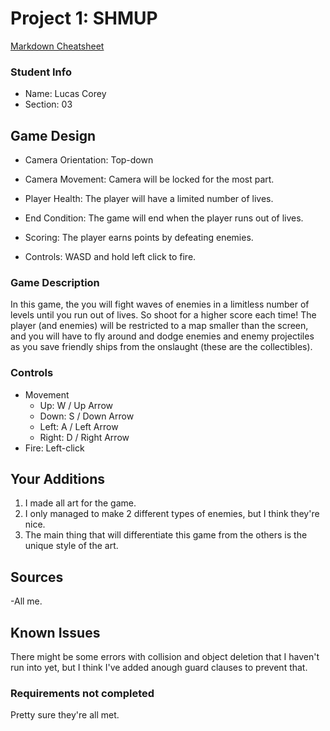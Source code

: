 # Project 1: SHMUP

[Markdown Cheatsheet](https://github.com/adam-p/markdown-here/wiki/Markdown-Here-Cheatsheet)

### Student Info

-   Name: Lucas Corey
-   Section: 03

## Game Design

-   Camera Orientation: Top-down
-   Camera Movement: Camera will be locked for the most part.
-   Player Health: The player will have a limited number of lives.
-   End Condition: The game will end when the player runs out of lives.
-   Scoring: The player earns points by defeating enemies.


-   Controls: WASD and hold left click to fire.

### Game Description

In this game, the you will fight waves of enemies in a limitless number of levels until you run out of lives. So shoot for a higher score each time! The player (and enemies) will be restricted to a map smaller than the screen, and you will have to fly around and dodge enemies and enemy projectiles as you save friendly ships from the onslaught (these are the collectibles).

### Controls

-   Movement
    -   Up: W / Up Arrow
    -   Down: S / Down Arrow
    -   Left: A / Left Arrow
    -   Right: D / Right Arrow
-   Fire: Left-click

## Your Additions

1. I made all art for the game.
2. I only managed to make 2 different types of enemies, but I think they're nice.
7. The main thing that will differentiate this game from the others is the unique style of the art.

## Sources

-All me.

## Known Issues

There might be some errors with collision and object deletion that I haven't run into yet, but I think I've added anough guard clauses to prevent that.

### Requirements not completed
Pretty sure they're all met.

